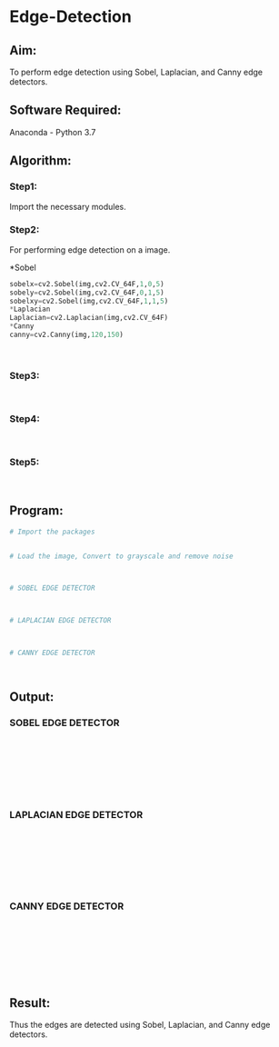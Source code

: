 # Edge-Detection
## Aim:
To perform edge detection using Sobel, Laplacian, and Canny edge detectors.

## Software Required:
Anaconda - Python 3.7

## Algorithm:
### Step1:
Import the necessary modules.
<br>


### Step2:
For performing edge detection on a image.

*Sobel
```python
sobelx=cv2.Sobel(img,cv2.CV_64F,1,0,5)
sobely=cv2.Sobel(img,cv2.CV_64F,0,1,5)
sobelxy=cv2.Sobel(img,cv2.CV_64F,1,1,5)
*Laplacian
Laplacian=cv2.Laplacian(img,cv2.CV_64F)
*Canny
canny=cv2.Canny(img,120,150)
```
<br>

### Step3:
<br>

### Step4:
<br>

### Step5:
<br>

 
## Program:

``` Python
# Import the packages


# Load the image, Convert to grayscale and remove noise



# SOBEL EDGE DETECTOR



# LAPLACIAN EDGE DETECTOR



# CANNY EDGE DETECTOR




```
## Output:
### SOBEL EDGE DETECTOR
<br>
<br>
<br>
<br>
<br>
<br>


### LAPLACIAN EDGE DETECTOR
<br>
<br>
<br>
<br>
<br>
<br>


### CANNY EDGE DETECTOR
<br>
<br>
<br>
<br>
<br>
<br>

## Result:
Thus the edges are detected using Sobel, Laplacian, and Canny edge detectors.
